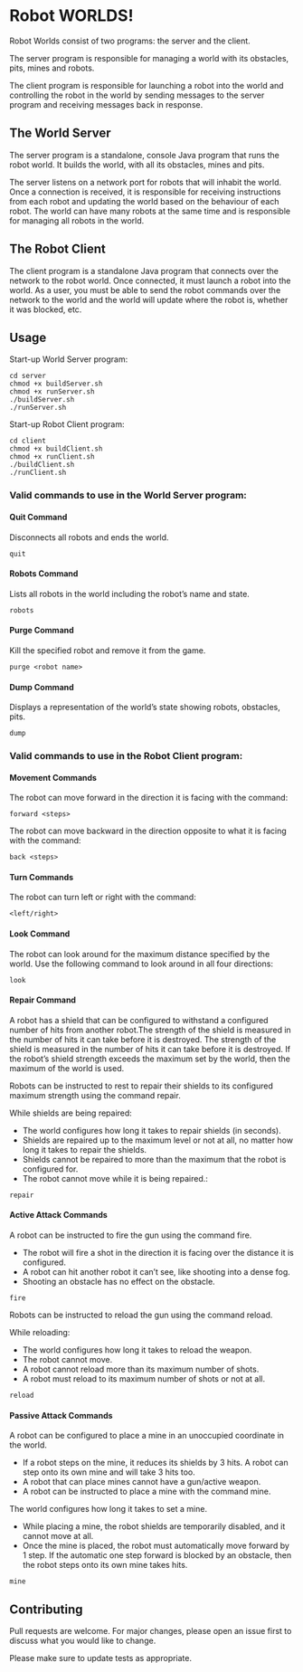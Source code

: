# Robot WORLDS!

Robot Worlds consist of two programs: the server and the client. 

The server program is responsible for managing a world with its obstacles, pits, mines and robots. 

The client program is responsible for launching a robot into the world and controlling the robot in the world by sending messages to the server program and receiving messages back in response.

## The World Server
The server program is a standalone, console Java program that runs the robot world. It builds the world, with all its obstacles, mines and pits.

The server listens on a network port for robots that will inhabit the world. Once a connection is received, it is responsible for receiving instructions from each robot and updating the world based on the behaviour of each robot. The world can have many robots at the same time and is responsible for managing all robots in the world.

## The Robot Client
The client program is a standalone Java program that connects over the network to the robot world. Once connected, it must launch a robot into the world. As a user, you must be able to send the robot commands over the network to the world and the world will update where the robot is, whether it was blocked, etc.

## Usage

Start-up World Server program:

```
cd server
chmod +x buildServer.sh
chmod +x runServer.sh
./buildServer.sh
./runServer.sh
```

Start-up Robot Client program:

```
cd client
chmod +x buildClient.sh
chmod +x runClient.sh
./buildClient.sh
./runClient.sh
```

### Valid commands to use in the World Server program:

#### Quit Command
Disconnects all robots and ends the world.

```
quit
```

#### Robots Command
Lists all robots in the world including the robot’s name and state.

```
robots
```
#### Purge Command
Kill the specified robot and remove it from the game.

```
purge <robot name>
```
#### Dump Command
Displays a representation of the world’s state showing robots, obstacles, pits.

```
dump
```

### Valid commands to use in the Robot Client program:

#### Movement Commands

The robot can move forward in the direction it is facing with the command:

```
forward <steps>
```

The robot can move backward in the direction opposite to what it is facing with the command:

```
back <steps>
```
#### Turn Commands

The robot can turn left or right with the command:

```
<left/right>
```

#### Look Command

The robot can look around for the maximum distance specified by the world. Use the following command to look around in all four directions:

```
look
```
#### Repair Command

A robot has a shield that can be configured to withstand a configured number of hits from another robot.The strength of the shield is measured in the number of hits it can take before it is destroyed. The strength of the shield is measured in the number of hits it can take before it is destroyed. If the robot’s shield strength exceeds the maximum set by the world, then the maximum of the world is used.

Robots can be instructed to rest to repair their shields to its configured maximum strength using the command repair. 

While shields are being repaired:
- The world configures how long it takes to repair shields (in seconds).
- Shields are repaired up to the maximum level or not at all, no matter how long it takes to repair the shields.
- Shields cannot be repaired to more than the maximum that the robot is configured for.
- The robot cannot move while it is being repaired.:
```
repair
```
#### Active Attack Commands

A robot can be instructed to fire the gun using the command fire.

- The robot will fire a shot in the direction it is facing over the distance it is configured.
- A robot can hit another robot it can’t see, like shooting into a dense fog.
- Shooting an obstacle has no effect on the obstacle.

```
fire
```

Robots can be instructed to reload the gun using the command reload.

While reloading:
- The world configures how long it takes to reload the weapon.
- The robot cannot move.
- A robot cannot reload more than its maximum number of shots.
- A robot must reload to its maximum number of shots or not at all.

```
reload
```

#### Passive Attack Commands

A robot can be configured to place a mine in an unoccupied coordinate in the world.

- If a robot steps on the mine, it reduces its shields by 3 hits. A robot can step onto its own mine and will take 3 hits too.
- A robot that can place mines cannot have a gun/active weapon.
- A robot can be instructed to place a mine with the command mine.

The world configures how long it takes to set a mine.

- While placing a mine, the robot shields are temporarily disabled, and it cannot move at all.
- Once the mine is placed, the robot must automatically move forward by 1 step. If the automatic one step forward is blocked by an obstacle, then the robot steps onto its own mine takes hits.

```
mine
```

## Contributing
Pull requests are welcome. For major changes, please open an issue first to discuss what you would like to change.

Please make sure to update tests as appropriate.
